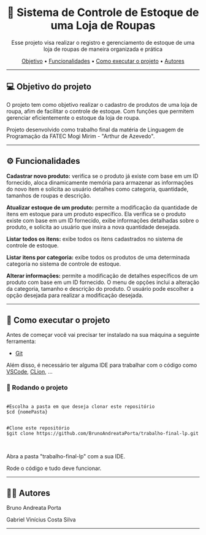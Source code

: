 <h1 align="center">👕 Sistema de Controle de Estoque de uma Loja de Roupas</h1>
<p align="center">Esse projeto visa realizar o registro e gerenciamento de estoque de uma loja de roupas de maneira organizada e prática</p>
  
<p align="center">
 <a href="#objetivo">Objetivo</a> •
 <a href="#funcionalidades">Funcionalidades</a> • 
 <a href="#executar">Como executar o projeto</a> • 
 <a href="#autores">Autores</a>
</p>

<hr>

<h2 id="objetivo">💻 Objetivo do projeto</h2>

<p>O projeto tem como objetivo realizar o cadastro de produtos de uma loja de roupa, afim de facilitar o controle de estoque. Com funções que permitem gerenciar eficientemente o estoque da loja de roupa.</p>

<p>Projeto desenvolvido como trabalho final da matéria de Linguagem de Programação da FATEC Mogi Mirim - "Arthur de Azevedo".</p>
<hr>
<h2 id="funcionalidades">⚙️ Funcionalidades</h2>

<p><strong>Cadastrar novo produto:</strong> verifica se o produto já existe com base em um ID fornecido, aloca dinamicamente memória para armazenar as informações do novo item e solicita ao usuário detalhes como categoria, quantidade, tamanhos de roupas e descrição.</p>
<p><strong>Atualizar estoque de um produto:</strong>  permite a modificação da quantidade de itens em estoque para um produto específico. Ela verifica se o produto existe com base em um ID fornecido, exibe informações detalhadas sobre o produto, e solicita ao usuário que insira a nova quantidade desejada.
<p><strong>Listar todos os itens:</strong> exibe todos os itens cadastrados no sistema de controle de estoque.
<p><strong>Listar itens por categoria:</strong> exibe todos os produtos de uma determinada categoria no sistema de controle de estoque.
<p><strong>Alterar informações:</strong> permite a modificação de detalhes específicos de um produto com base em um ID fornecido. O menu de opções inclui a alteração da categoria, tamanho e descrição do produto. O usuário pode escolher a opção desejada para realizar a modificação desejada. 
<hr>

<h2 id="executar">🚀 Como executar o projeto</h2>
<p>Antes de começar você vai precisar ter instalado na sua máquina a seguinte ferramenta:</p>
<ul>
  <li><a href="https://git-scm.com" target="_blank">Git</a></li>
</ul>
<p>Além disso, é necessário ter alguma IDE para trabalhar com o código como <a href="https://code.visualstudio.com/" target="_blank">VSCode</a>, <a href="https://www.jetbrains.com/pt-br/clion/" target="_blank">CLion</a>, ...</p>
<h3>🎲 Rodando o projeto</h3>
  <pre>
    <code>
#Escolha a pasta em que deseja clonar este repositório
$cd {nomePasta}
<br>      
#Clone este repositório
$git clone https://github.com/BrunoAndreataPorta/trabalho-final-lp.git
    </code>
  </pre>

<p>Abra a pasta "trabalho-final-lp" com a sua IDE.</p>
<p>Rode o código e tudo deve funcionar.</p>

<hr>

<h2 id="autores">👨‍💻 Autores</h2>
<p>Bruno Andreata Porta</p>

<p>Gabriel Vinícius Costa Silva</p>
<hr>

